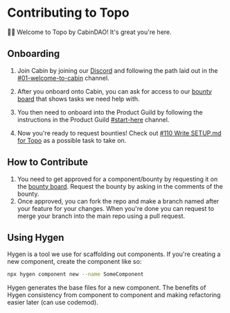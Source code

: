 # Contributing to Topo
👋🏻 Welcome to Topo by CabinDAO! It's great you're here.

## Onboarding
1. Join Cabin by joining our [Discord](https://discord.com/invite/ttgRU7QKVE) and following the path laid out in the [#01-welcome-to-cabin](https://discord.com/channels/849304522500210709/936441783808851998) channel.

2. After you onboard onto Cabin, you can ask for access to our [bounty board](https://app.clarity.so/cabin/view/9849fa0e-9cd6-4805-bcce-5928bd633b07) that shows tasks we need help with. 

3. You then need to onboard into the Product Guild by following the instructions in the Product Guild [#start-here](https://discord.com/channels/849304522500210709/936372031874818168) channel.

4. Now you're ready to request bounties! Check out [#110 Write SETUP.md for Topo](https://app.clarity.so/cabin/work/110) as a possible task to take on. 

## How to Contribute
1. You need to get approved for a component/bounty by requesting it on the [bounty board](https://app.clarity.so/cabin/view/9849fa0e-9cd6-4805-bcce-5928bd633b07). Request the bounty by asking in the comments of the bounty.
2. Once approved, you can fork the repo and make a branch named after your feature for your changes. When you're done you can request to merge your branch into the main repo using a pull request.

## Using Hygen
Hygen is a tool we use for scaffolding out components. If you're creating a new component, create the component like so:
```bash
npx hygen component new --name SomeComponent
```

Hygen generates the base files for a new component. The benefits of Hygen consistency from component to component and making refactoring easier later (can use codemod).
